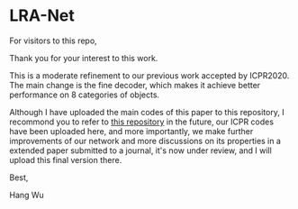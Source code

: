 # LRA-Net

For visitors to this repo,


Thank you for your interest to this work.

This is a moderate refinement to our previous work accepted by ICPR2020. The main change is the fine decoder, which makes it achieve better performance on 8 categories of objects.

Although I have uploaded the main codes of this paper to this repository, I recommond you to refer to [this repository](https://github.com/HangWu2020/CRA-Net) in the future, our ICPR codes have been uploaded here, and more importantly, we make further improvements of our network and more discussions on its properties in a extended paper submitted to a journal, it's now under review, and I will upload this final version there.


Best,

Hang Wu
